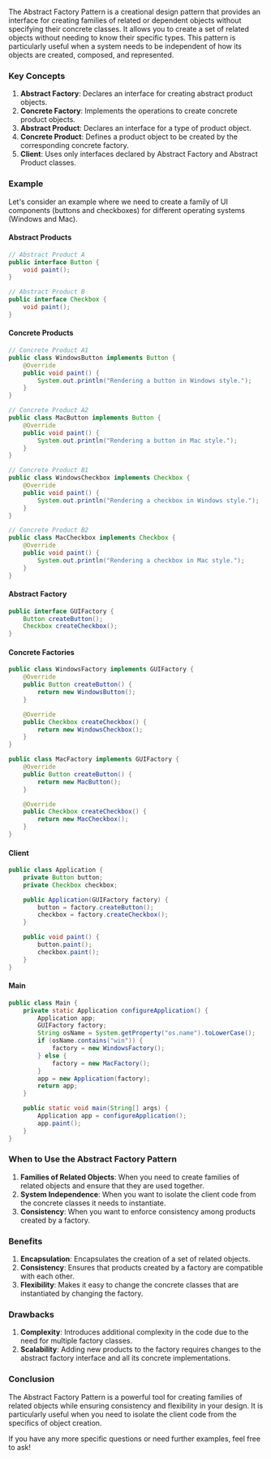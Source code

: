The Abstract Factory Pattern is a creational design pattern that provides an interface for creating families of related or dependent objects without specifying their concrete classes. It allows you to create a set of related objects without needing to know their specific types. This pattern is particularly useful when a system needs to be independent of how its objects are created, composed, and represented.

### Key Concepts

1. **Abstract Factory**: Declares an interface for creating abstract product objects.
2. **Concrete Factory**: Implements the operations to create concrete product objects.
3. **Abstract Product**: Declares an interface for a type of product object.
4. **Concrete Product**: Defines a product object to be created by the corresponding concrete factory.
5. **Client**: Uses only interfaces declared by Abstract Factory and Abstract Product classes.

### Example

Let's consider an example where we need to create a family of UI components (buttons and checkboxes) for different operating systems (Windows and Mac).

#### Abstract Products

```java
// Abstract Product A
public interface Button {
    void paint();
}

// Abstract Product B
public interface Checkbox {
    void paint();
}
```

#### Concrete Products

```java
// Concrete Product A1
public class WindowsButton implements Button {
    @Override
    public void paint() {
        System.out.println("Rendering a button in Windows style.");
    }
}

// Concrete Product A2
public class MacButton implements Button {
    @Override
    public void paint() {
        System.out.println("Rendering a button in Mac style.");
    }
}

// Concrete Product B1
public class WindowsCheckbox implements Checkbox {
    @Override
    public void paint() {
        System.out.println("Rendering a checkbox in Windows style.");
    }
}

// Concrete Product B2
public class MacCheckbox implements Checkbox {
    @Override
    public void paint() {
        System.out.println("Rendering a checkbox in Mac style.");
    }
}
```

#### Abstract Factory

```java
public interface GUIFactory {
    Button createButton();
    Checkbox createCheckbox();
}
```

#### Concrete Factories

```java
public class WindowsFactory implements GUIFactory {
    @Override
    public Button createButton() {
        return new WindowsButton();
    }

    @Override
    public Checkbox createCheckbox() {
        return new WindowsCheckbox();
    }
}

public class MacFactory implements GUIFactory {
    @Override
    public Button createButton() {
        return new MacButton();
    }

    @Override
    public Checkbox createCheckbox() {
        return new MacCheckbox();
    }
}
```

#### Client

```java
public class Application {
    private Button button;
    private Checkbox checkbox;

    public Application(GUIFactory factory) {
        button = factory.createButton();
        checkbox = factory.createCheckbox();
    }

    public void paint() {
        button.paint();
        checkbox.paint();
    }
}
```

#### Main

```java
public class Main {
    private static Application configureApplication() {
        Application app;
        GUIFactory factory;
        String osName = System.getProperty("os.name").toLowerCase();
        if (osName.contains("win")) {
            factory = new WindowsFactory();
        } else {
            factory = new MacFactory();
        }
        app = new Application(factory);
        return app;
    }

    public static void main(String[] args) {
        Application app = configureApplication();
        app.paint();
    }
}
```

### When to Use the Abstract Factory Pattern

1. **Families of Related Objects**: When you need to create families of related objects and ensure that they are used together.
2. **System Independence**: When you want to isolate the client code from the concrete classes it needs to instantiate.
3. **Consistency**: When you want to enforce consistency among products created by a factory.

### Benefits

1. **Encapsulation**: Encapsulates the creation of a set of related objects.
2. **Consistency**: Ensures that products created by a factory are compatible with each other.
3. **Flexibility**: Makes it easy to change the concrete classes that are instantiated by changing the factory.

### Drawbacks

1. **Complexity**: Introduces additional complexity in the code due to the need for multiple factory classes.
2. **Scalability**: Adding new products to the factory requires changes to the abstract factory interface and all its concrete implementations.

### Conclusion

The Abstract Factory Pattern is a powerful tool for creating families of related objects while ensuring consistency and flexibility in your design. It is particularly useful when you need to isolate the client code from the specifics of object creation.

If you have any more specific questions or need further examples, feel free to ask!
